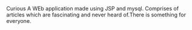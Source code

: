 Curious
A WEb application made using JSP and mysql. Comprises of articles which are fascinating and never heard of.There is something for everyone.

